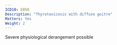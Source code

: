 ```yaml
---
ICD10: E050
Description: "Thyrotoxicosis with diffuse goitre"
Matters: Yes
Weight: 2
---
```

Severe physiological derangement possible
